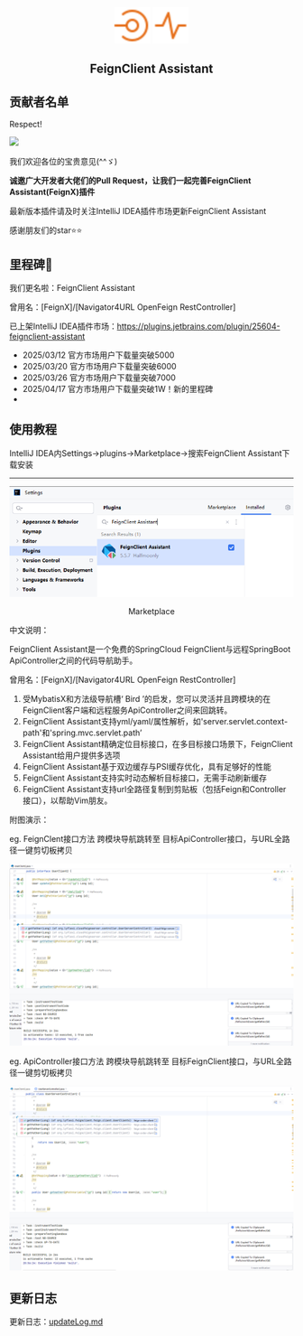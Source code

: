 <div align="center">
  <img src="./feignx/src/main/resources/icons/feignAction.svg" height="64">
  <img src="./feignx/src/main/resources/icons/clipboard.svg" height="64">
  <h2>FeignClient Assistant</h2>
</div>

## 贡献者名单
Respect!

<a href="https://github.com/Halfmoonly/feignx-plugin/graphs/contributors">
  <img src="https://contrib.rocks/image?repo=Halfmoonly/feignx-plugin" />
</a>

我们欢迎各位的宝贵意见(^^ゞ)

**诚邀广大开发者大佬们的Pull Request，让我们一起完善FeignClient Assistant(FeignX)插件**

最新版本插件请及时关注IntelliJ IDEA插件市场更新FeignClient Assistant

感谢朋友们的star⭐⭐

## 里程碑🎴

我们更名啦：FeignClient Assistant

曾用名：[FeignX]/[Navigator4URL OpenFeign RestController]

已上架IntelliJ IDEA插件市场：https://plugins.jetbrains.com/plugin/25604-feignclient-assistant
- 2025/03/12 官方市场用户下载量突破5000
- 2025/03/20 官方市场用户下载量突破6000
- 2025/03/26 官方市场用户下载量突破7000
- 2025/04/17 官方市场用户下载量突破1W！新的里程碑
- 


## 使用教程
IntelliJ IDEA内Settings->plugins->Marketplace->搜索FeignClient Assistant下载安装

---
<div align="center">
  <img src="./feignx/pics/ReadmeMarketplace.png">
  <p>Marketplace</p>
</div>


中文说明：

FeignClient Assistant是一个免费的SpringCloud FeignClient与远程SpringBoot ApiController之间的代码导航助手。

曾用名：[FeignX]/[Navigator4URL OpenFeign RestController]

1. 受MybatisX和方法级导航槽‘ Bird ’的启发，您可以灵活并且跨模块的在FeignClient客户端和远程服务ApiController之间来回跳转。
2. FeignClient Assistant支持yml/yaml/属性解析，如'server.servlet.context-path'和'spring.mvc.servlet.path’
3. FeignClient Assistant精确定位目标接口，在多目标接口场景下，FeignClient Assistant给用户提供多选项
4. FeignClient Assistant基于双边缓存与PSI缓存优化，具有足够好的性能
5. FeignClient Assistant支持实时动态解析目标接口，无需手动刷新缓存
6. FeignClient Assistant支持url全路径复制到剪贴板（包括Feign和Controller接口），以帮助Vim朋友。

附图演示：

eg. FeignClent接口方法 跨模块导航跳转至 目标ApiController接口，与URL全路径一键剪切板拷贝
<div align="left">
  <img src="./feignx/pics/snipping-feignClient.png">
</div>

eg. ApiController接口方法 跨模块导航跳转至 目标FeignClient接口，与URL全路径一键剪切板拷贝

<div align="left">
  <img src="./feignx/pics/snipping-apiController.png">
</div>

## 更新日志

更新日志：[updateLog.md](feignx/docs/updateLog.md)